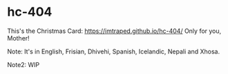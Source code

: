 # hc-404
This's the Christmas Card:
https://imtraped.github.io/hc-404/
Only for you, Mother!

Note: It's in English, Frisian, Dhivehi, Spanish, Icelandic, Nepali and Xhosa.

Note2: WIP
